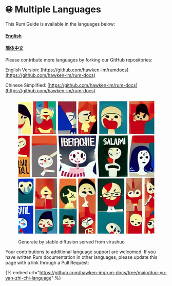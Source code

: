 # 🌐 Multiple Languages

This Rum Guide is available in the languages below:

#### [English](https://app.gitbook.com/o/9SHKDQEDtnG5hKH7k38f/s/6EQV9f4Sw1meDmmcnZow/)

#### [简体中文](https://app.gitbook.com/o/9SHKDQEDtnG5hKH7k38f/s/216qTN0ijD75fWVlhcBs/)



Please contribute more languages by forking our GitHub repositories:

English Version: [https://github.com/hawken-im/rumdocs](https://github.com/hawken-im/rum-docs)

Chinese Simplified: [https://github.com/hawken-im/rum-docs](https://github.com/hawken-im/rum-docs)

<figure><img src=".gitbook/assets/image (2).png" alt=""><figcaption><p>Generate by stable diffusion served from virushuo</p></figcaption></figure>

Your contributions to additional language support are welcomed. If you have written Rum documentation in other languages, please update this page with a link through a Pull Request:

{% embed url="https://github.com/hawken-im/rum-docs/tree/main/duo-yu-yan-zhi-chi-language" %}
